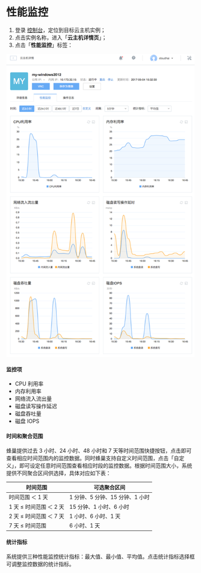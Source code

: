 # 性能监控

1. 登录 [控制台](https://c.163.com/dashboard#/m/win/)，定位到目标云主机实例；
2. 点击实例名称，进入「**云主机详情页**」；
3. 点击「**性能监控**」标签：

![](../image/使用指南-性能监控.png)


####  监控项
* CPU 利用率
* 内存利用率
* 网络流入流出量
* 磁盘读写操作延迟
* 磁盘吞吐量
* 磁盘 IOPS


#### 时间和聚合范围
蜂巢提供过去 3 小时、24 小时、48 小时和 7 天等时间范围快捷按钮，点击即可查看相应时间范围内的监控数据。同时蜂巢支持自定义时间范围，点击「自定义」，即可设定任意时间范围查看相应时段的监控数据。根据时间范围大小，系统提供不同聚合区间供选择，具体对应如下表：


|         时间范围        |           可选聚合区间          |
|-------------------------|---------------------------------|
| 时间范围 ＜ 1 天        | 1 分钟、5 分钟、15 分钟、1 小时 |
| 1 天 ≤ 时间范围 ＜ 2 天 | 15 分钟、1 小时、6 小时         |
| 2 天 ≤ 时间范围 ＜ 7 天 | 1 小时、6 小时、1 天            |
| 7 天 ≤ 时间范围         | 6 小时、1 天                    |


#### 统计指标

系统提供三种性能监控统计指标：最大值、最小值、平均值。点击统计指标选择框可调整监控数据的统计指标。